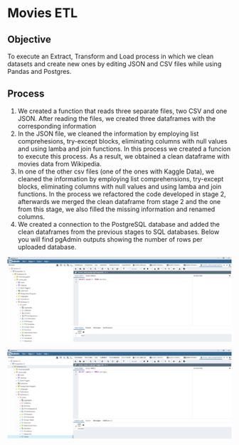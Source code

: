 # Movies ETL


## Objective

To execute an Extract, Transform and Load process in which we clean datasets and create new ones by editing JSON and CSV files while using Pandas and Postgres.


## Process

1. We created a function that reads three separate files, two CSV and one JSON. After reading the files, we created three dataframes with the corresponding information
2. In the JSON file, we cleaned the information by employing list comprehesions, try-except blocks, eliminating columns with null values and using lamba and join functions. In this process we created a funcion to execute this process. As a result, we obtained a clean dataframe with movies data from Wikipedia.
3. In one of the other csv files (one of the ones with Kaggle Data), we cleaned the information by employing list comprehensions, try-except blocks, eliminating columns with null values and using lamba and join functions. In the process we refactored the code developed in stage 2, afterwards we merged the clean dataframe from stage 2 and the one from this stage, we also filled the missing information and renamed columns. 
4. We created a connection to the PostgreSQL database and added the clean dataframes from the previous stages to SQL databases. Below you will find pgAdmin outputs showing the number of rows per uploaded database.


![](movies_query.PNG)


![](ratings_query.PNG)
